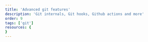 ```yaml
---
title: 'Advanced git features'
description: 'Git internals, Git hooks, Github actions and more'
order: 9
tags: ['git']
resources: {
}
---
```


<!-- TODO: tags -->

<!-- TODO: reflog -->

<!-- # selects the commit master was -->
<!-- # on at the given time -->
<!-- master@{5.days.ago} -->
<!-- TODO: protocols -->
